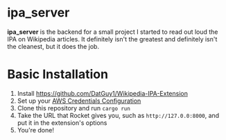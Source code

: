 # ipa_server

**ipa_server** is the backend for a small project I started to read out loud the IPA on Wikipedia articles.
It definitely isn't the greatest and definitely isn't the cleanest, but it does the job.

# Basic Installation
1. Install https://github.com/DatGuy1/Wikipedia-IPA-Extension
2. Set up your [AWS Credentials Configuration](https://docs.aws.amazon.com/cli/latest/userguide/cli-configure-files.html)
3. Clone this repository and run `cargo run`
4. Take the URL that Rocket gives you, such as `http://127.0.0:8000`, and put it in the extension's options
5. You're done!